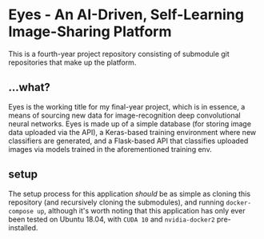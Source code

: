 # Eyes - An AI-Driven, Self-Learning Image-Sharing Platform
This is a fourth-year project repository consisting of submodule git repositories that make up the platform.

## ...what?
Eyes is the working title for my final-year project, which is in essence, a means of sourcing new data for image-recognition deep convolutional neural networks.
Eyes is made up of a simple database (for storing image data uploaded via the API), a Keras-based training environment where new classifiers are generated, and a Flask-based API that classifies uploaded images via models trained in the aforementioned training env.

## setup
The setup process for this application *should* be as simple as cloning this repository (and recursively cloning the submodules), and running `docker-compose up`, although it's worth noting that this application has only ever been tested on Ubuntu 18.04, with `CUDA 10` and `nvidia-docker2` pre-installed.
